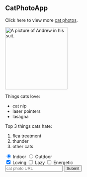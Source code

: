 <style>
  .red-text {
    color: blue;
  }
</style>

<h2 class="blue-text">CatPhotoApp</h2>
<main>
  <p class="blue-text">Click here to view more <a href="#">cat photos</a>.</p>

  <a href="#"><img src="https://media-exp1.licdn.com/dms/image/C4E03AQH52I3GGhZ0yA/profile-displayphoto-shrink_400_400/0?e=1608163200&v=beta&t=OA3DyMD0WenuDA_qnwfpihhbIbiWQoKH4GjmX3ceQ98" alt="A picture of Andrew in his suit." width="200" height="200"></a>

  <div>
    <p>Things cats love:</p>
    <ul>
      <li>cat nip</li>
      <li>laser pointers</li>
      <li>lasagna</li>
    </ul>
    <p>Top 3 things cats hate:</p>
    <ol>
      <li>flea treatment</li>
      <li>thunder</li>
      <li>other cats</li>
    </ol>
  </div>

  <form action="https://freecatphotoapp.com/submit-cat-photo">
    <label><input type="radio" name="indoor-outdoor" checked> Indoor</label>
    <label><input type="radio" name="indoor-outdoor"> Outdoor</label><br>
    <label><input type="checkbox" name="personality" checked> Loving</label>
    <label><input type="checkbox" name="personality"> Lazy</label>
    <label><input type="checkbox" name="personality"> Energetic</label><br>
    <input type="text" placeholder="cat photo URL" required>
    <button type="submit">Submit</button>
  </form>
</main>
